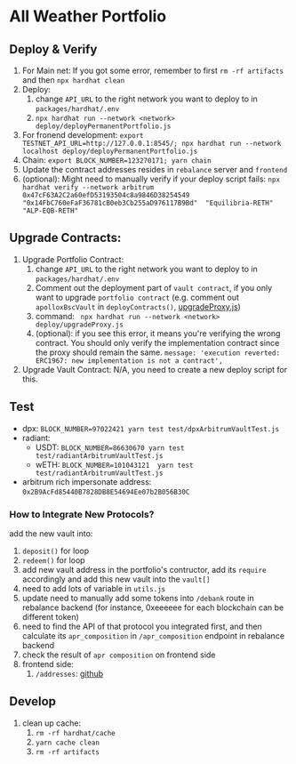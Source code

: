 # All Weather Portfolio

## Deploy & Verify

1. For Main net: If you got some error, remember to first `rm -rf artifacts` and then `npx hardhat clean`
2. Deploy:
    1. change `API_URL` to the right network you want to deploy to in `packages/hardhat/.env`
    2. `npx hardhat run --network <network> deploy/deployPermanentPortfolio.js`
3. For fronend development: `export TESTNET_API_URL=http://127.0.0.1:8545/; npx hardhat run --network localhost deploy/deployPermanentPortfolio.js`
4. Chain: `export BLOCK_NUMBER=123270171; yarn chain`
5. Update the contract addresses resides in `rebalance` server and `frontend`
6. (optional): Might need to manually verify if your deploy script fails: `npx hardhat verify --network arbitrum 0x47cF63A2C2a60efD53193504c8a9846D38254549 "0x14FbC760eFaF36781cB0eb3Cb255aD976117B9Bd"  "Equilibria-RETH" "ALP-EQB-RETH"`

## Upgrade Contracts:

1. Upgrade Portfolio Contract:
    1. change `API_URL` to the right network you want to deploy to in `packages/hardhat/.env`
    2. Comment out the deployment part of `vault contract`, if you only want to upgrade `portfolio contract` (e.g. comment out `apolloxBscVault` in `deployContracts()`, [upgradeProxy.js](https://github.com/all-weather-protocol/contract/blob/master/packages/hardhat/deploy/upgradeProxy.js#L19C47-L19C47))
    3. command: ` npx hardhat run --network <network> deploy/upgradeProxy.js`
    4. (optional): if you see this error, it means you're verifying the wrong contract. You should only verify the implementation contract since the proxy should remain the same. `message: 'execution reverted: ERC1967: new implementation is not a contract',`
2. Upgrade Vault Contract: N/A, you need to create a new deploy script for this.

## Test

* dpx: `BLOCK_NUMBER=97022421 yarn test test/dpxArbitrumVaultTest.js`
* radiant:
    * USDT: `BLOCK_NUMBER=86630670 yarn test test/radiantArbitrumVaultTest.js`
    * wETH: `BLOCK_NUMBER=101043121  yarn test test/radiantArbitrumVaultTest.js`
* arbitrum rich impersonate address: `0x2B9AcFd85440B7828DB8E54694Ee07b2B056B30C`

### How to Integrate New Protocols?

add the new vault into:
1. `deposit()` for loop
2. `redeem()` for loop
3. add new vault address in the portfolio's contructor, add its `require` accordingly and add this new vault into the `vault[]`
4. need to add lots of variable in `utils.js`
5. update need to manually add some tokens into `/debank` route in rebalance backend (for instance, 0xeeeeee for each blockchain can be different token)
6. need to find the API of that protocol you integrated first, and then calculate its `apr_composition` in `/apr_composition` endpoint in rebalance backend
7. check the result of `apr composition` on frontend side
8. frontend side:
    1. `/addresses`: [github](https://github.com/all-weather-protocol/all-weather-frontend/blob/94dc69d2307b1b3af056c284e6164d6b21395141/utils/rebalanceSuggestions.js#L26C32-L26C32)

## Develop

1. clean up cache:
    1. `rm -rf hardhat/cache`
    2. `yarn cache clean`
    3. `rm -rf artifacts`